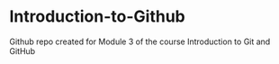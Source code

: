 # Introduction-to-Github
Github repo created for Module 3 of the course Introduction to Git and GitHub
